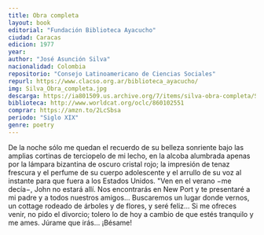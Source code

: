 ```yaml
---
title: Obra completa
layout: book
editorial: "Fundación Biblioteca Ayacucho"
ciudad: Caracas
edicion: 1977
year: 
author: "José Asunción Silva"
nacionalidad: Colombia
repositorio: "Consejo Latinoamericano de Ciencias Sociales"
repurl: https://www.clacso.org.ar/biblioteca_ayacucho/
img: Silva_Obra_completa.jpg
descarga: https://ia801509.us.archive.org/7/items/silva-obra-completa/SILVA%20-%20Obra%20completa.pdf
biblioteca: http://www.worldcat.org/oclc/860102551
comprar: https://amzn.to/2LcSbsa
periodo: "Siglo XIX"
genre: poetry
---
```

 

De la noche sólo me quedan el recuerdo de su belleza sonriente bajo las amplias cortinas de terciopelo de mi lecho, en la alcoba alumbrada apenas por la lámpara bizantina de oscuro cristal rojo; la impresión de tenaz frescura y el perfume de su cuerpo adolescente y el arrullo de su voz al instante para que fuera a los Estados Unidos. "Ven en el verano −me decía−, John no estará allí. Nos encontrarás en New Port y te presentaré a mi padre y a todos nuestros amigos... Buscaremos un lugar donde vernos, un cottage rodeado de árboles y de flores, y seré feliz... Si me ofreces venir, no pido el divorcio; tolero lo de hoy a cambio de que estés tranquilo y me ames. Júrame que irás... ¡Bésame!
